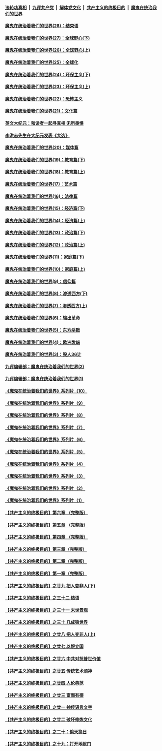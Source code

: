 

####  [法轮功真相](../../../../basic/blob/master/README.md?t=03030701) &nbsp;|&nbsp; [九评共产党](../../../../9ping.md/blob/master/README.md?t=03030701) &nbsp;|&nbsp; [解体党文化](../../../../jtdwh.md/blob/master/README.md?t=03030701)  &nbsp;|&nbsp; [共产主义的终极目的](../../../../gczydzjmd.md/blob/master/README.md?t=03030701) &nbsp;|&nbsp; [魔鬼在统治我们的世界](../../../../mgztzwmdsj.md/blob/master/README.md?t=03030701) 

#### [魔鬼在统治着我们的世界(28)：结束语](../pages/nsc422/n10936246.md?t=03030701) 

#### [魔鬼在统治着我们的世界(27)：全球野心(下)](../pages/nsc422/n10928319.md?t=03030701) 

#### [魔鬼在统治着我们的世界(26)：全球野心(上)](../pages/nsc422/n10900318.md?t=03030701) 

#### [魔鬼在统治着我们的世界(25)：全球化](../pages/nsc422/n10788205.md?t=03030701) 

#### [魔鬼在统治着我们的世界(24)：环保主义(下)](../pages/nsc422/n10695307.md?t=03030701) 

#### [魔鬼在统治着我们的世界(23)：环保主义(上)](../pages/nsc422/n10688613.md?t=03030701) 

#### [魔鬼在统治着我们的世界(22)：恐怖主义](../pages/nsc422/n10614727.md?t=03030701) 

#### [魔鬼在统治着我们的世界(21)：文化篇](../pages/nsc422/n10597706.md?t=03030701) 

#### [英文大纪元：和读者一起寻真相 无所畏惧](../pages/nsc422/n12542027.md?t=03030701) 

#### [李洪志先生在大纪元发表《大选》](../pages/nsc422/n12534746.md?t=03030701) 

#### [魔鬼在统治着我们的世界(20)：媒体篇](../pages/nsc422/n10586579.md?t=03030701) 

#### [魔鬼在统治着我们的世界(19)：教育篇(下)](../pages/nsc422/n10564808.md?t=03030701) 

#### [魔鬼在统治着我们的世界(18)：教育篇(上)](../pages/nsc422/n10526970.md?t=03030701) 

#### [魔鬼在统治着我们的世界(17)：艺术篇](../pages/nsc422/n10499093.md?t=03030701) 

#### [魔鬼在统治着我们的世界(16)：法律篇](../pages/nsc422/n10485969.md?t=03030701) 

#### [魔鬼在统治着我们的世界(15)：经济篇(下)](../pages/nsc422/n10469975.md?t=03030701) 

#### [魔鬼在统治着我们的世界(14)：经济篇(上)](../pages/nsc422/n10457370.md?t=03030701) 

#### [魔鬼在统治着我们的世界(13)：政治篇(下)](../pages/nsc422/n10448270.md?t=03030701) 

#### [魔鬼在统治着我们的世界(12)：政治篇(上)](../pages/nsc422/n10444576.md?t=03030701) 

#### [魔鬼在统治着我们的世界(11)：家庭篇(下)](../pages/nsc422/n10440961.md?t=03030701) 

#### [魔鬼在统治着我们的世界(10)：家庭篇(上)](../pages/nsc422/n10435448.md?t=03030701) 

#### [魔鬼在统治着我们的世界(9)：信仰篇](../pages/nsc422/n10432159.md?t=03030701) 

#### [魔鬼在统治着我们的世界(8)：渗透西方(下)](../pages/nsc422/n10429603.md?t=03030701) 

#### [魔鬼在统治着我们的世界(7)：渗透西方(上)](../pages/nsc422/n10426013.md?t=03030701) 

#### [魔鬼在统治着我们的世界(6)：输出革命](../pages/nsc422/n10421536.md?t=03030701) 

#### [魔鬼在统治着我们的世界(5)：东方杀戮](../pages/nsc422/n10417707.md?t=03030701) 

#### [魔鬼在统治着我们的世界(4)：欧洲发端](../pages/nsc422/n10414890.md?t=03030701) 

#### [魔鬼在统治着我们的世界(3)：毁人36计](../pages/nsc422/n10411583.md?t=03030701) 

#### [九评编辑部：魔鬼在统治着我们的世界(2)](../pages/nsc422/n10410036.md?t=03030701) 

#### [九评编辑部：魔鬼在统治着我们的世界(1)](../pages/nsc422/n10406825.md?t=03030701) 

#### [《魔鬼在统治着我们的世界》系列片（10）](../pages/nsc422/n12292670.md?t=03030701) 

#### [《魔鬼在统治着我们的世界》系列片（9）](../pages/nsc422/n12290859.md?t=03030701) 

#### [《魔鬼在统治着我们的世界》系列片（8）](../pages/nsc422/n12287445.md?t=03030701) 

#### [《魔鬼在统治着我们的世界》系列片（7）](../pages/nsc422/n12283425.md?t=03030701) 

#### [《魔鬼在统治着我们的世界》系列片（6）](../pages/nsc422/n12282314.md?t=03030701) 

#### [《魔鬼在统治着我们的世界》系列片（5）](../pages/nsc422/n12281419.md?t=03030701) 

#### [《魔鬼在统治着我们的世界》系列片（4）](../pages/nsc422/n12274024.md?t=03030701) 

#### [《魔鬼在统治着我们的世界》系列片（3）](../pages/nsc422/n12271322.md?t=03030701) 

#### [《魔鬼在统治着我们的世界》系列片（2）](../pages/nsc422/n12269049.md?t=03030701) 

#### [《魔鬼在统治着我们的世界》系列片（1）](../pages/nsc422/n12267575.md?t=03030701) 

#### [【共产主义的终极目的】第六章 （完整版）](../pages/nsc422/n11428913.md?t=03030701) 

#### [【共产主义的终极目的】第五章 （完整版）](../pages/nsc422/n11428912.md?t=03030701) 

#### [【共产主义的终极目的】第四章 （完整版）](../pages/nsc422/n11428907.md?t=03030701) 

#### [【共产主义的终极目的】第三章（完整版）](../pages/nsc422/n11428848.md?t=03030701) 

#### [【共产主义的终极目的】第二章（完整版）](../pages/nsc422/n11428831.md?t=03030701) 

#### [【共产主义的终极目的】第一章（完整版）](../pages/nsc422/n11417651.md?t=03030701) 

#### [【共产主义的终极目的】之廿九 把人变非人(下)](../pages/nsc422/n11344140.md?t=03030701) 

#### [【共产主义的终极目的】之三十二 结语](../pages/nsc422/n11360535.md?t=03030701) 

#### [【共产主义的终极目的】之三十一 末世景观](../pages/nsc422/n11351129.md?t=03030701) 

#### [【共产主义的终极目的】之三十 几成狼世界](../pages/nsc422/n11348280.md?t=03030701) 

#### [【共产主义的终极目的】之廿八 把人变非人(上)](../pages/nsc422/n11340492.md?t=03030701) 

#### [【共产主义的终极目的】之廿七 以恨立国](../pages/nsc422/n11336944.md?t=03030701) 

#### [【共产主义的终极目的】之廿六 中共对抗普世价值](../pages/nsc422/n11324785.md?t=03030701) 

#### [【共产主义的终极目的】之廿五 传统艺术颂神](../pages/nsc422/n11296396.md?t=03030701) 

#### [【共产主义的终极目的】之廿四 人伦典范](../pages/nsc422/n11296397.md?t=03030701) 

#### [【共产主义的终极目的】之廿三 富而有德](../pages/nsc422/n11283598.md?t=03030701) 

#### [【共产主义的终极目的】之廿一 神传语言文字](../pages/nsc422/n11263265.md?t=03030701) 

#### [【共产主义的终极目的】之廿二 破坏修炼文化](../pages/nsc422/n11245728.md?t=03030701) 

#### [【共产主义的终极目的】之二十：偷天换日](../pages/nsc422/n11238846.md?t=03030701) 

#### [【共产主义的终极目的】之十九：打开地狱门](../pages/nsc422/n11206376.md?t=03030701) 

